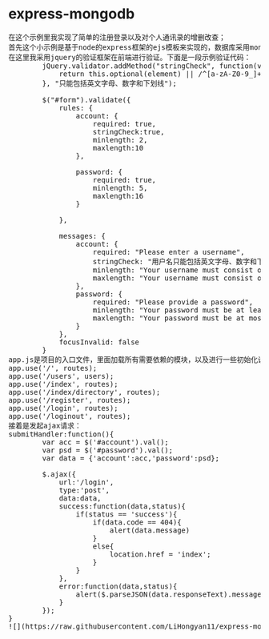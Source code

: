 # express-mongodb
<pre>在这个示例里我实现了简单的注册登录以及对个人通讯录的增删改查；
首先这个小示例是基于node的express框架的ejs模板来实现的，数据库采用mongodb的一个对象模型mongoose来进行实现。
在这里我采用jquery的验证框架在前端进行验证。下面是一段示例验证代码：
		jQuery.validator.addMethod("stringCheck", function(value, element) {          
		    return this.optional(element) || /^[a-zA-Z0-9_]+$/.test(value);          
		}, "只能包括英文字母、数字和下划线"); <br>
		$("#form").validate({
			rules: {
				account: {
					required: true,
					stringCheck:true,
					minlength: 2,
					maxlength:10
				},<br>
				password: {
					required: true,
					minlength: 5,
					maxlength:16
				}<br>
			},<br>
			messages: {
				account: {
					required: "Please enter a username",
					stringCheck: "用户名只能包括英文字母、数字和下划线",
					minlength: "Your username must consist of at least 2 characters",
					maxlength: "Your username must consist of at most 10 characters"
				},
				password: {
					required: "Please provide a password",
					minlength: "Your password must be at least 5 characters long",
					maxlength: "Your password must be at most 16 characters long"
				}
			},
			focusInvalid: false
		}
app.js是项目的入口文件，里面加载所有需要依赖的模块，以及进行一些初始化设置，比如这是对路由的设置的一段代码：
app.use('/', routes);
app.use('/users', users);
app.use('/index', routes);
app.use('/index/directory', routes);
app.use('/register', routes);
app.use('/login', routes);
app.use('/loginout', routes);
接着是发起ajax请求：
submitHandler:function(){
		var acc = $('#account').val();
		var psd = $('#password').val();
		var data = {'account':acc,'password':psd};

		$.ajax({
			url:'/login',
			type:'post',
			data:data,
			success:function(data,status){
				if(status == 'success'){
					if(data.code == 404){
						alert(data.message)
					}
					else{
						location.href = 'index';
					}
				}
			},
			error:function(data,status){
				alert($.parseJSON(data.responseText).message);
			}
		});
}
![](https://raw.githubusercontent.com/LiHongyan11/express-mongodb/master/myHome/images/add.png)</pre>

